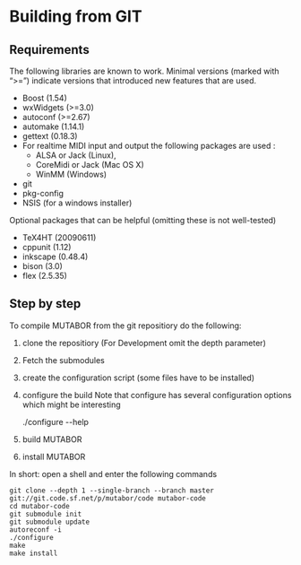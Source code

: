 Building from GIT
==================

Requirements
------------

The following libraries are known to work. Minimal versions (marked with “>=”) indicate
versions that introduced new features that are used.

- Boost (1.54)
- wxWidgets (>=3.0)
- autoconf (>=2.67)
- automake (1.14.1)
- gettext (0.18.3)
- For realtime MIDI input and output the following packages are used :
  - ALSA or Jack (Linux),
  - CoreMidi or Jack (Mac OS X)
  - WinMM (Windows)
- git
- pkg-config
- NSIS (for a windows installer)

Optional packages that can be helpful (omitting these is not well-tested)
- TeX4HT (20090611)
- cppunit (1.12)
- inkscape (0.48.4)
- bison (3.0)
- flex  (2.5.35)

Step by step
------------

To compile MUTABOR from the git repositiory do the following:

1. clone the repositiory (For Development omit the depth parameter)
2. Fetch the submodules
3. create the configuration script (some files have to be installed)
4. configure the build
   Note that configure has several configuration options which might be interesting

    ./configure --help

5. build MUTABOR
6. install MUTABOR

In short: open a shell and enter the following commands

    git clone --depth 1 --single-branch --branch master git://git.code.sf.net/p/mutabor/code mutabor-code
    cd mutabor-code
    git submodule init
    git submodule update
    autoreconf -i
    ./configure
    make
    make install


